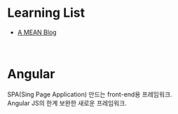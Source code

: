 Learning List
=============
- [A MEAN Blog](https://www.a-mean-blog.com/ko/blog/MEAN-Stack)
<br>

Angular
========
SPA(Sing Page Application) 만드는 front-end용 프레임워크.<br>
Angular JS의 한계 보완한 새로운 프레임워크.